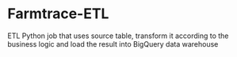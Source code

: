 # Farmtrace-ETL
ETL Python job that uses source table, transform it according to the business logic and load the result into BigQuery data warehouse
